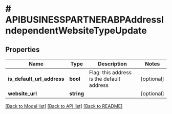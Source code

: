 # # APIBUSINESSPARTNERABPAddressIndependentWebsiteTypeUpdate

## Properties

Name | Type | Description | Notes
------------ | ------------- | ------------- | -------------
**is_default_url_address** | **bool** | Flag: this address is the default address | [optional]
**website_url** | **string** |  | [optional]

[[Back to Model list]](../../README.md#models) [[Back to API list]](../../README.md#endpoints) [[Back to README]](../../README.md)
